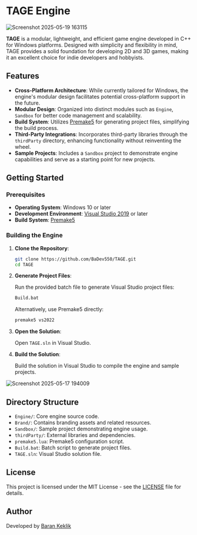 # TAGE Engine

![Screenshot 2025-05-19 163115](https://github.com/user-attachments/assets/5477c388-aef2-4a22-9043-5a09b2c9fd64)

**TAGE** is a modular, lightweight, and efficient game engine developed in C++ for Windows platforms. Designed with simplicity and flexibility in mind, TAGE provides a solid foundation for developing 2D and 3D games, making it an excellent choice for indie developers and hobbyists.

## Features

* **Cross-Platform Architecture**: While currently tailored for Windows, the engine's modular design facilitates potential cross-platform support in the future.
* **Modular Design**: Organized into distinct modules such as `Engine`, `Sandbox` for better code management and scalability.
* **Build System**: Utilizes [Premake5](https://premake.github.io/) for generating project files, simplifying the build process.
* **Third-Party Integrations**: Incorporates third-party libraries through the `thirdParty` directory, enhancing functionality without reinventing the wheel.
* **Sample Projects**: Includes a `Sandbox` project to demonstrate engine capabilities and serve as a starting point for new projects.

## Getting Started

### Prerequisites

* **Operating System**: Windows 10 or later
* **Development Environment**: [Visual Studio 2019](https://visualstudio.microsoft.com/) or later
* **Build System**: [Premake5](https://premake.github.io/)

### Building the Engine

1. **Clone the Repository**:

   ```bash
   git clone https://github.com/BaDev550/TAGE.git
   cd TAGE
   ```

2. **Generate Project Files**:

   Run the provided batch file to generate Visual Studio project files:

   ```bash
   Build.bat
   ```

   Alternatively, use Premake5 directly:

   ```bash
   premake5 vs2022
   ```

3. **Open the Solution**:

   Open `TAGE.sln` in Visual Studio.

4. **Build the Solution**:

   Build the solution in Visual Studio to compile the engine and sample projects.

![Screenshot 2025-05-17 194009](https://github.com/user-attachments/assets/6603502d-9481-4b07-acf2-bcbc4bad7d32)

## Directory Structure

* `Engine/`: Core engine source code.
* `Brand/`: Contains branding assets and related resources.
* `Sandbox/`: Sample project demonstrating engine usage.
* `thirdParty/`: External libraries and dependencies.
* `premake5.lua`: Premake5 configuration script.
* `Build.bat`: Batch script to generate project files.
* `TAGE.sln`: Visual Studio solution file.

## License

This project is licensed under the MIT License - see the [LICENSE](LICENSE) file for details.

## Author

Developed by [Baran Keklik](mailto:keklikbaran91@gmail.com)
